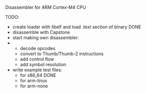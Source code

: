 Disassembler for ARM Cortex-M4 CPU

TODO:
- create loader with libelf and load .text section of binary  DONE
- disassemble with Capstone
- start making own disassembler:
- - decode opcodes
  - convert to Thumb/Thumb-2 instructions
  - add control flow
  - add symbol resolution
- write example test files:
  - for x86_64    DONE
  - for arm-linux 
  - for arm-none
